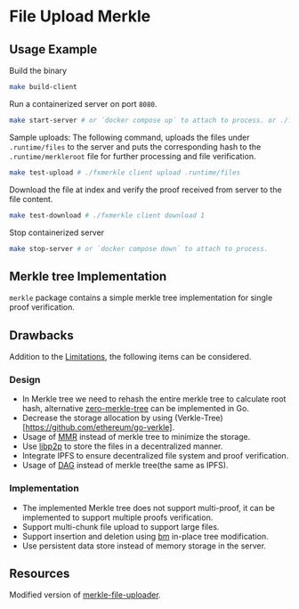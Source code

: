 # File Upload Merkle

## Usage Example

Build the binary

```bash
make build-client
```

Run a containerized server on port `8080`.

```bash
make start-server # or `docker compose up` to attach to process. or ./fxmerkle server
```

Sample uploads: The following command, uploads the files under `.runtime/files` to the server and puts the corresponding hash to the `.runtime/merkleroot` file for further processing and file verification.

```bash
make test-upload # ./fxmerkle client upload .runtime/files
```

Download the file at index and verify the proof received from server to the file content.

```bash
make test-download # ./fxmerkle client download 1
```

Stop containerized server

```bash
make stop-server # or `docker compose down` to attach to process. 
```

## Merkle tree Implementation

`merkle` package contains a simple merkle tree implementation for single proof verification.

## Drawbacks

Addition to the [Limitations](https://github.com/fabiobozzo/merkle-file-uploader?tab=readme-ov-file#limitations-and-future-improvements), the following items can be considered.

### Design

- In Merkle tree we need to rehash the entire merkle tree to calculate root hash, alternative [zero-merkle-tree](https://github.com/cf/zero-merkle-tree-tutorial) can be implemented in Go.
- Decrease the storage allocation by using (Verkle-Tree)[https://github.com/ethereum/go-verkle].
- Usage of [MMR](https://github.com/ComposableFi/go-merkle-trees/tree/main/mmr) instead of merkle tree to minimize the storage.
- Use [libp2p](https://github.com/libp2p/go-libp2p) to store the files in a decentralized manner.
- Integrate IPFS to ensure decentralized file system and proof verification.
- Usage of [DAG](https://github.com/heimdalr/dag) instead of merkle tree(the same as IPFS).

### Implementation

- The implemented Merkle tree does not support multi-proof, it can be implemented to support multiple proofs verification.
- Support multi-chunk file upload to support large files.
- Support insertion and deletion using [bm](https://github.com/sorpaas/bm) in-place tree modification.
- Use persistent data store instead of memory storage in the server.

## Resources

Modified version of [merkle-file-uploader](https://github.com/fabiobozzo/merkle-file-uploader).
